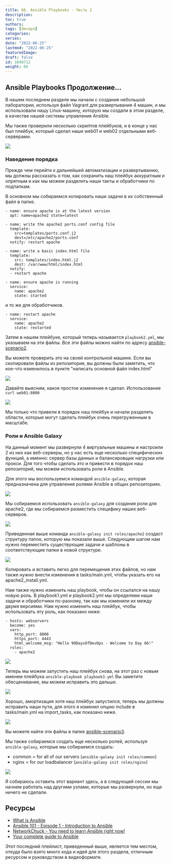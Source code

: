 ```yaml
---
title: 66. Ansible Playbooks - Часть 2
description: 
toc: true
authors:
tags: [devops]
categories:
series: 
date: "2022-06-25"
lastmod: "2022-06-25"
featuredImage:
draft: false
id: 1048712
weight: 66
---
```

## Ansible Playbooks Продолжение...

В нашем последнем разделе мы начали с создания небольшой лаборатории, используя файл Vagrant для развертывания 4 машин, и мы использовали нашу Linux-машину, которую мы создали в этом разделе, в качестве нашей системы управления Ansible. 

Мы также проверили несколько скриптов плейбуков, и в конце у нас был плейбук, который сделал наши web01 и web02 отдельными веб-серверами. 

![](../images/Day66_config1.ru.png?v1)

### Наведение порядка

Прежде чем перейти к дальнейшей автоматизации и развертыванию, мы должны рассказать о том, как сохранить наш плейбук аккуратным и опрятным и как мы можем разделить наши такты и обработчики по подпапкам. 

В основном мы собираемся копировать наши задачи в их собственный файл в папке.

```
- name: ensure apache is at the latest version
  apt: name=apache2 state=latest

- name: write the apache2 ports.conf config file
  template: 
    src=templates/ports.conf.j2 
    dest=/etc/apache2/ports.conf
  notify: restart apache

- name: write a basic index.html file
  template:
    src: templates/index.html.j2
    dest: /var/www/html/index.html
  notify:
  - restart apache

- name: ensure apache is running
  service:
    name: apache2
    state: started
```

и то же для обработчиков.

```
- name: restart apache
  service:
    name: apache2
    state: restarted
```

Затем в нашем плейбуке, который теперь называется `playbook2.yml`, мы указываем на эти файлы. Все эти файлы можно найти по адресу [ansible-scenario2](../../Configmgmt/ansible-scenario2/).

Вы можете проверить это на своей контрольной машине. Если вы скопировали файлы из репозитория, вы должны были заметить, что кое-что изменилось в пункте "написать основной файл index.html"

![](../images/Day66_config2.ru.png?v1)

Давайте выясним, какое простое изменение я сделал. Использование `curl web01:8000` 

![](../images/Day66_config3.ru.png?v1)

Мы только что привели в порядок наш плейбук и начали разделять области, которые могут сделать плейбук очень перегруженным в масштабе.

### Роли и Ansible Galaxy

На данный момент мы развернули 4 виртуальные машины и настроили 2 из них как веб-серверы, но у нас есть еще несколько специфических функций, а именно: сервер базы данных и балансировщик нагрузки или прокси. Для того чтобы сделать это и привести в порядок наш репозиторий, мы можем использовать роли в Ansible. 

Для этого мы воспользуемся командой `ansible-galaxy`, которая предназначена для управления ролями Ansible в общих репозиториях. 

![](../images/Day66_config4.ru.png?v1)

Мы собираемся использовать `ansible-galaxy` для создания роли для apache2, где мы собираемся разместить специфику наших веб-серверов. 

![](../images/Day66_config5.ru.png?v1)

Приведенная выше команда `ansible-galaxy init roles/apache2` создаст структуру папок, которую мы показали выше. Следующим шагом нам нужно переместить существующие задачи и шаблоны в соответствующие папки в новой структуре. 

![](../images/Day66_config6.ru.png?v1)

Копировать и вставить легко для перемещения этих файлов, но нам также нужно внести изменения в tasks/main.yml, чтобы указать его на apache2_install.yml. 

Нам также нужно изменить наш playbook, чтобы он ссылался на нашу новую роль. В playbook1.yml и playbook2.yml мы определяем наши задачи и обработчики по-разному, так как мы изменили их между двумя версиями. Нам нужно изменить наш плейбук, чтобы использовать эту роль, как показано ниже:
```
- hosts: webservers
  become: yes
  vars:
    http_port: 8000
    https_port: 4443
    html_welcome_msg: "Hello 90DaysOfDevOps - Welcome to Day 66!"
  roles:
    - apache2
```

![](../images/Day66_config7.ru.png?v1)

Теперь мы можем запустить наш плейбук снова, на этот раз с новым именем плейбука `ansible-playbook playbook3.yml` Вы заметите обесценивание, мы можем исправить это дальше.  

![](../images/Day66_config8.ru.png?v1)

Хорошо, амортизация хотя наш плейбук запустился, теперь мы должны исправить наши пути, для этого я изменил опцию include в tasks/main.yml на import_tasks, как показано ниже. 

![](../images/Day66_config9.ru.png?v1)

Вы можете найти эти файлы в папке [ansible-scenario3](../Configmgmt/ansible-scenario3).

Мы также собираемся создать еще несколько ролей, используя `ansible-galaxy`, которые мы собираемся создать:
- common = for all of our servers (`ansible-galaxy init roles/common`)
- nginx = for our loadbalancer (`ansible-galaxy init roles/nginx`)

![](../images/Day66_config10.ru.png?v1)

Я собираюсь оставить этот вариант здесь, а в следующей сессии мы начнем работать над другими узлами, которые мы развернули, но еще ничего не сделали.
## Ресурсы 

- [What is Ansible](https://www.youtube.com/watch?v=1id6ERvfozo)
- [Ansible 101 - Episode 1 - Introduction to Ansible](https://www.youtube.com/watch?v=goclfp6a2IQ)
- [NetworkChuck - You need to learn Ansible right now!](https://www.youtube.com/watch?v=5hycyr-8EKs&t=955s)
- [Your complete guide to Ansible](https://www.youtube.com/playlist?list=PLnFWJCugpwfzTlIJ-JtuATD2MBBD7_m3u)

Этот последний плейлист, приведенный выше, является тем местом, откуда было взято много кода и идей для этого раздела, отличным ресурсом и руководством в видеоформате.